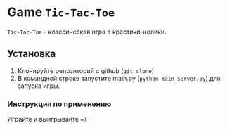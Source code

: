 # Game `Tic-Tac-Toe`

`Tic-Tac-Toe` - классическая игра в крестики-нолики.

## Установка

1. Клонируйте репозиторий с github (`git clone`)
2. В командной строке запустите main.py (`python main_server.py`) для запуска игры.

### Инструкция по применению

Играйте и выигрывайте `=)`

